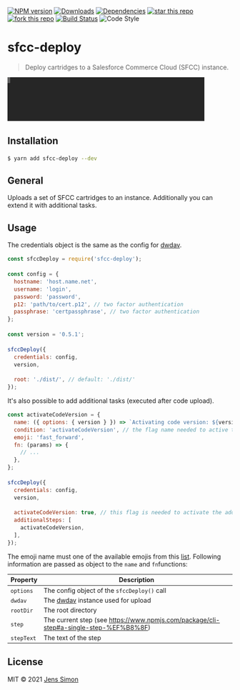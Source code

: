 [![NPM version][npm-image]][npm-url] [![Downloads][npm-downloads-image]][npm-url] [![Dependencies][deps-image]][deps-url] [![star this repo][gh-stars-image]][gh-url] [![fork this repo][gh-forks-image]][gh-url] [![Build Status][travis-image]][travis-url] ![Code Style][codestyle-image]

# sfcc-deploy

> Deploy cartridges to a Salesforce Commerce Cloud (SFCC) instance.

![Screenshot](https://github.com/jenssimon/sfcc-deploy/raw/master/deploy.gif)

## Installation

```sh
$ yarn add sfcc-deploy --dev
```

## General

Uploads a set of SFCC cartridges to an instance. Additionally you can extend it with additional tasks.

## Usage

The credentials object is the same as the config for [dwdav](https://www.npmjs.com/package/dwdav#config).

```javascript
const sfccDeploy = require('sfcc-deploy');

const config = {
  hostname: 'host.name.net',
  username: 'login',
  password: 'password',
  p12: 'path/to/cert.p12', // two factor authentication
  passphrase: 'certpassphrase', // two factor authentication
};

const version = '0.5.1';

sfccDeploy({
  credentials: config,
  version,

  root: './dist/', // default: './dist/'
});
```

It's also possible to add additional tasks (executed after code upload).

```javascript
const activateCodeVersion = {
  name: ({ options: { version } }) => `Activating code version: ${version}`, // also takes a simple string
  condition: 'activateCodeVersion', // the flag name needed to active the task
  emoji: 'fast_forward',
  fn: (params) => {
    // ...
  },
};

sfccDeploy({
  credentials: config,
  version,

  activateCodeVersion: true, // this flag is needed to activate the additional step
  additionalSteps: [
    activateCodeVersion,
  ],
});
```

The emoji name must one of the available emojis from this [list](https://raw.githubusercontent.com/omnidan/node-emoji/master/lib/emoji.json).
Following information are passed as object to the `name` and `fn`functions:

Property   | Description
-----------|------------
`options`  | The config object of the `sfccDeploy()` call
`dwdav`    | The [dwdav](https://www.npmjs.com/package/dwdav) instance used for upload
`rootDir`  | The root directory
`step`     | The current step (see https://www.npmjs.com/package/cli-step#a-single-step-%EF%B8%8F)
`stepText` | The text of the step

## License

MIT © 2021 [Jens Simon](https://github.com/jenssimon)

[npm-url]: https://www.npmjs.com/package/sfcc-deploy
[npm-image]: https://badgen.net/npm/v/sfcc-deploy
[npm-downloads-image]: https://badgen.net/npm/dw/sfcc-deploy

[deps-url]: https://david-dm.org/jenssimon/sfcc-deploy
[deps-image]: https://badgen.net/david/dep/jenssimon/sfcc-deploy

[gh-url]: https://github.com/jenssimon/sfcc-deploy
[gh-stars-image]: https://badgen.net/github/stars/jenssimon/sfcc-deploy
[gh-forks-image]: https://badgen.net/github/forks/jenssimon/sfcc-deploy

[travis-url]: https://travis-ci.com/jenssimon/sfcc-deploy
[travis-image]: https://travis-ci.com/jenssimon/sfcc-deploy.svg?branch=master

[codestyle-image]: https://badgen.net/badge/code%20style/airbnb/f2a
